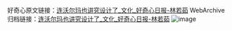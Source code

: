 好奇心原文链接：[连沃尔玛也讲究设计了_文化_好奇心日报-林若茹](https://www.qdaily.com/articles/294.html)
WebArchive归档链接：[连沃尔玛也讲究设计了_文化_好奇心日报-林若茹](http://web.archive.org/web/20190623145218/https://www.qdaily.com/articles/294.html)
![image](http://ww3.sinaimg.cn/large/007d5XDply1g3v3xzfen7j30u0346e81)